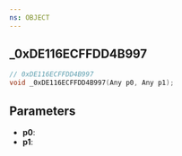 ```yaml
---
ns: OBJECT
---
```

## _0xDE116ECFFDD4B997

```c
// 0xDE116ECFFDD4B997
void _0xDE116ECFFDD4B997(Any p0, Any p1);
```

## Parameters
* **p0**:
* **p1**:
